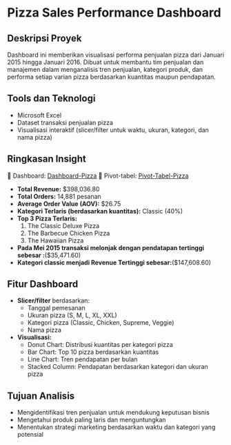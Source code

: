 # Pizza Sales Performance Dashboard



## Deskripsi Proyek

Dashboard ini memberikan visualisasi performa penjualan pizza dari Januari 2015 hingga Januari 2016. Dibuat untuk membantu tim penjualan dan manajemen dalam menganalisis tren penjualan, kategori produk, dan performa setiap varian pizza berdasarkan kuantitas maupun pendapatan.

## Tools dan Teknologi

- Microsoft Excel 
- Dataset transaksi penjualan pizza
- Visualisasi interaktif (slicer/filter untuk waktu, ukuran, kategori, dan nama pizza)

## Ringkasan Insight

📌 Dashboard: [Dashboard-Pizza](https://github.com/Gilangsejati/Doku-E-Wallet-Analisis/blob/main/Pizza-sales-analisis/dashboard.png)
📌 Pivot-tabel: [Pivot-Tabel-Pizza](https://github.com/Gilangsejati/Doku-E-Wallet-Analisis/blob/main/Pizza-sales-analisis/susunan_pivot.pdf)

- **Total Revenue:** \$398,036.80
- **Total Orders:** 14,881 pesanan
- **Average Order Value (AOV):** \$26.75
- **Kategori Terlaris (berdasarkan kuantitas):** Classic (40%)
- **Top 3 Pizza Terlaris:**
  1. The Classic Deluxe Pizza
  2. The Barbecue Chicken Pizza
  3. The Hawaiian Pizza
- **Pada Mei 2015 transaksi melonjak dengan pendatapan tertinggi sebesar :**(\$35,471.60)
- **Kategori classic menjadi Revenue Tertinggi sebesar:**(\$147,608.60)

## Fitur Dashboard

- **Slicer/filter** berdasarkan:
  - Tanggal pemesanan
  - Ukuran pizza (S, M, L, XL, XXL)
  - Kategori pizza (Classic, Chicken, Supreme, Veggie)
  - Nama pizza
- **Visualisasi:**
  - Donut Chart: Distribusi kuantitas per kategori pizza
  - Bar Chart: Top 10 pizza berdasarkan kuantitas
  - Line Chart: Tren pendapatan per bulan
  - Stacked Column: Pendapatan berdasarkan kategori dan ukuran pizza

## Tujuan Analisis

- Mengidentifikasi tren penjualan untuk mendukung keputusan bisnis
- Mengetahui produk paling laris dan menguntungkan
- Menentukan strategi marketing berdasarkan waktu dan kategori yang potensial



